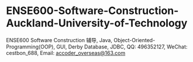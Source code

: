# ENSE600-Software-Construction-Auckland-University-of-Technology
ENSE600 Software Construction 辅导, Java, Object-Oriented-Programming(OOP), GUI, Derby Database, JDBC, QQ: 496352127, WeChat: cestbon_688, Email: accoder_overseas@163.com
